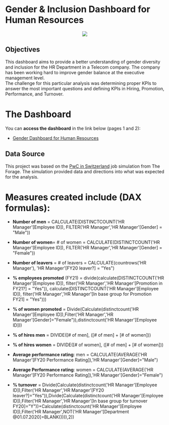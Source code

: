 # Gender & Inclusion Dashboard for Human Resources
<p align = "center">
  <img src="https://github.com/Icaro92/Gender_Diversity/assets/58118599/236fcede-0bc6-4714-97d7-530337fdee56)">

## Objectives
This dashboard aims to provide a better understanding of gender diversity and inclusion for the HR Department in a Telecom company. The company has been working hard to improve gender balance at the executive management level.  
The challenge for this particular analysis was determining proper KPIs to answer the most important questions and defining KPIs in Hiring, Promotion, Performance, and Turnover.

# The Dashboard
You can **access the dashboard** in the link below (pages 1 and 2):
* [Gender Dashboard for Human Resources](https://app.powerbi.com/view?r=eyJrIjoiOGIyMDY4NzAtNDY2Ny00NGJiLThkODktODM4ZTMzNzgzZjFjIiwidCI6IjAyODQyZDljLWVhNTAtNGVkNy1iMWY1LWI2MDIwOGIwM2YzNyJ9)

## Data Source

This project was based on the [PwC in Switzerland](https://www.theforage.com/simulations/pwc-ch/power-bi-cqxg) job simulation from The Forage. The simulation provided data and directions into what was expected for the analysis.

# Measures created include (DAX formulas):
*  **Number of men** = CALCULATE(DISTINCTCOUNT('HR Manager'[Employee ID]), FILTER('HR Manager','HR Manager'[Gender] = "Male"))
  
* **Number of women**= # of women = CALCULATE(DISTINCTCOUNT('HR Manager'[Employee ID]), FILTER('HR Manager','HR Manager'[Gender] = "Female"))
  
*  **Number of leavers** = # of leavers = CALCULATE(countrows('HR Manager'), 'HR Manager'[FY20 leaver?] = "Yes")
  
*  **% employees promoted** (FY21) = divide(calculate(DISTINCTCOUNT('HR Manager'[Employee ID]), filter('HR Manager','HR Manager'[Promotion in FY21?] = "Yes")), calculate(DISTINCTCOUNT('HR Manager'[Employee ID]), filter('HR Manager','HR Manager'[In base group for Promotion FY21] = "Yes")))
  
*  **% of women promoted** = Divide(Calculate(distinctcount('HR Manager'[Employee ID]),Filter('HR Manager','HR Manager'[Gender]="Female")),distinctcount('HR Manager'[Employee ID]))
  
*  **% of hires men** = DIVIDE([# of men], ([# of men] + [# of women]))
  
*  **% of hires women** = DIVIDE([# of women], ([# of men] + [# of women]))
  
*  **Average performance rating**: men = CALCULATE(AVERAGE('HR Manager'[FY20 Performance Rating]),'HR Manager'[Gender]="Male")
  
*  **Average Performance rating**: women = CALCULATE(AVERAGE('HR Manager'[FY20 Performance Rating]),'HR Manager'[Gender]="Female")
  
*  **% turnover** = Divide(Calculate(distinctcount('HR Manager'[Employee ID]),Filter('HR Manager','HR Manager'[FY20 leaver?]="Yes")),Divide(Calculate(distinctcount('HR Manager'[Employee ID]),Filter('HR Manager','HR Manager'[In base group for turnover FY20]="Y"))+Calculate(distinctcount('HR Manager'[Employee ID]),Filter('HR Manager',NOT('HR Manager'[Department @01.07.2020]=BLANK()))),2))
